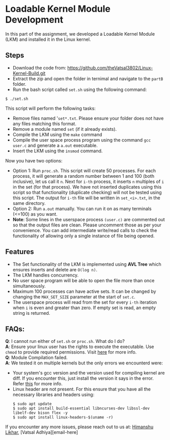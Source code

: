 # Loadable Kernel Module Development

In this part of the assignment, we developed a Loadable Kernel Module (LKM) and installed it in the Linux kernel.

## Steps
- Download the code from: https://github.com/theVatsal3802/Linux-Kernel-Build.git
- Extract the zip and open the folder in ternimal and navigate to the `partB` folder.
- Run the bash script called `set.sh` using the following command:
```
$ ./set.sh
```
This script will perform the following tasks:
- Remove files named '`set*.txt`. Please ensure your folder does not have any files matching this format.
- Remove a module named `set` (if it already exists).
- Compile the LKM using the `make` command
- Compile the user space process program using the command `gcc user.c` and generate a `a.out` executable.
- Insert the LKM using the `insmod` command.

Now you have two options:
- Option 1: Run `proc.sh`. This script will create 50 processes. For each process, it will generate a random number between 1 and 100 (both inclusive), let us call it `n`. Next for `i-th` process, it inserts `n` multiples of `i` in the set (for that process). We have not inserted duplicates using this script so that functionality (duplicate checking) will not be tested using this script. The output for `i-th` file will be written in `set_<i>.txt`, in the same directory.
- Option 2: Run `a.out` manually. You can run it on as many terminals (<=100) as you want.
- **Note**: Some lines in the userspace process `(user.c)` are commented out so that the output files are clean. Please uncomment those as per your convenience. You can add intermediate write/read calls to check the functionality of allowing only a single instance of file being opened.

## Features
- The Set functionality of the LKM is implemented using **AVL Tree** which ensures inserts and delete are `O(log n)`.
- The LKM handles concurrency.
- No user space program will be able to open the file more than once simultaneously.
- Maximum 100 processes can have active sets. It can be changed by changing the `MAX_SET_SIZE` parameter at the start of `set.c`.
- The userspace process will read from the set for every `i-th` iteration when `i` is even and greater than zero. If empty set is read, an empty string is returned. 

## FAQs:
**Q**: I cannot run either of `set.sh` or `proc.sh`. What do I do?<br>
**A**: Ensure your linux user has the rights to execute the executable. Use `chmod` to provide required permissions. Visit [here](https://www.linux.org/threads/file-permissions-chmod.4124/) for more info.<br>
**Q**: Module Compilation failed.<br>
**A**: We tested it on multiple kernels but the only errors we encounterd were:
- Your system's gcc version and the version used for compiling kernel are diff. If you encounter this, just install the version it says in the error. Refer [this](https://askubuntu.com/questions/1500017/ubuntu-22-04-default-gcc-version-does-not-match-version-that-built-latest-defaul) for more info.
- Linux header are not present. For this ensure that you have all the necessary libraries and  headers using:
  ```
  $ sudo apt update
  $ sudo apt install build-essential libncurses-dev libssl-dev libelf-dev bison flex -y
  $ sudo apt install linux-headers-$(uname -r)
  ```
If you encounter any more issues, please reach out to us at: [Himanshu Likhar](mailto:himanshu.likhar.24@kgpian.iitkgp.ac.in), [Vatsal Adhiya][email-here]
